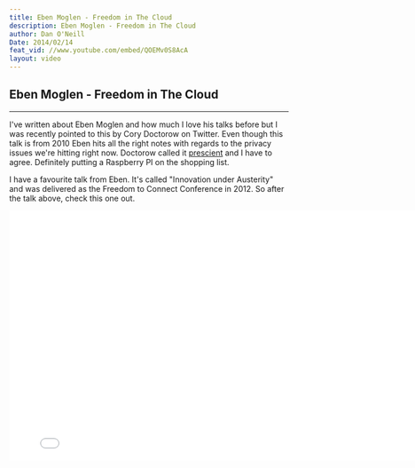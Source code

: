 ```yaml
---
title: Eben Moglen - Freedom in The Cloud
description: Eben Moglen - Freedom in The Cloud
author: Dan O'Neill
Date: 2014/02/14
feat_vid: //www.youtube.com/embed/QOEMv0S8AcA
layout: video
---
```


## Eben Moglen - Freedom in The Cloud
***

I've written about Eben Moglen and how much I love his talks before but I was recently pointed to this by Cory Doctorow on Twitter. Even though this talk is from 2010 Eben hits all the right notes with regards to the privacy issues we're hitting right now. Doctorow called it [prescient](https://twitter.com/doctorow/status/473537049694572544) and I have to agree. Definitely putting a Raspberry PI on the shopping list. 

I have a favourite talk from Eben. It's called "Innovation under Austerity" and was delivered as the Freedom to Connect Conference in 2012. So after the talk above, check this one out. 

<iframe width="800" height="450" src="//www.youtube.com/embed/G2VHf5vpBy8" frameborder="0" allowfullscreen></iframe>
